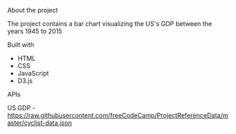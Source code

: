About the project

The project contains a bar chart visualizing the US's GDP 
between the years 1945 to 2015


Built with

- HTML
- CSS
- JavaScript
- D3.js

APIs

US GDP - https://raw.githubusercontent.com/freeCodeCamp/ProjectReferenceData/master/cyclist-data.json
